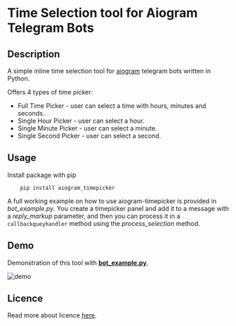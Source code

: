 # Time Selection tool for Aiogram Telegram Bots

## Description
A simple inline time selection tool for [aiogram](https://github.com/aiogram/aiogram) telegram bots written in Python.

Offers 4 types of time picker:
* Full Time Picker - user can select a time with hours, minutes and seconds.
* Single Hour Picker - user can select a hour.
* Single Minute Picker - user can select a minute.
* Single Second Picker - user can select a second.

## Usage
Install package with pip

        pip install aiogram_timepicker

A full working example on how to use aiogram-timepicker is provided in *bot_example.py*. 
You create a timepicker panel and add it to a message with a *reply_markup* parameter, and then you can process it in a `callbackqueyhandler` method using the *process_selection* method.

## Demo
Demonstration of this tool with [**bot_example.py**](./bot_example.py).


![demo](https://s6.gifyu.com/images/bot.gif)

## Licence
Read more about licence [here](./LICENSE.txt).